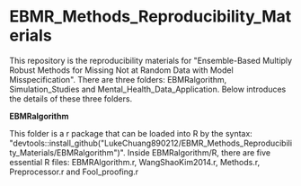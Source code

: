 # EBMR_Methods_Reproducibility_Materials
This repository is the reproducibility materials for "Ensemble-Based Multiply Robust Methods for Missing Not at Random Data with Model Misspecification". There are three folders: EBMRalgorithm, Simulation_Studies and Mental_Health_Data_Application. Below introduces the details of these three folders.

**EBMRalgorithm**

This folder is a r package that can be loaded into R by the syntax: "devtools::install_github("LukeChuang890212/EBMR_Methods_Reproducibility_Materials/EBMRalgorithm")". Inside EBMRalgorithm/R, there are five essential R files: EBMRAlgorithm.r, WangShaoKim2014.r, Methods.r, Preprocessor.r and Fool_proofing.r



